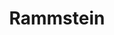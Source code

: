 ---
title: Rammstein
crosslinks:
- europe
- '2013'
- ToolBand
- Emigrate
- Suomi
- WtSSTaDaMiT
- MetalPlaylists
---